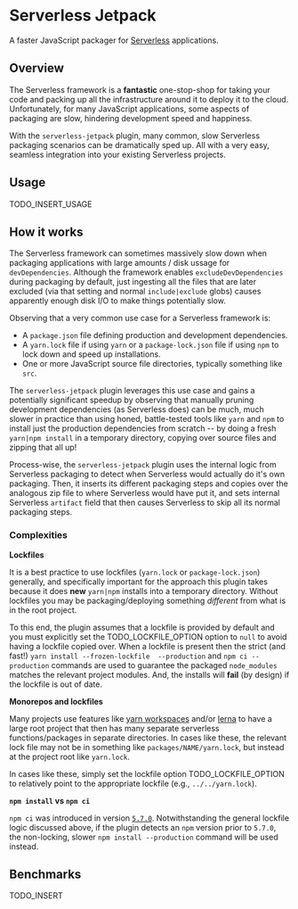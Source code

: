 Serverless Jetpack
==================

A faster JavaScript packager for [Serverless][] applications.

## Overview

The Serverless framework is a **fantastic** one-stop-shop for taking your code and packing up all the infrastructure around it to deploy it to the cloud. Unfortunately, for many JavaScript applications, some aspects of packaging are slow, hindering development speed and happiness.

With the `serverless-jetpack` plugin, many common, slow Serverless packaging scenarios can be dramatically sped up. All with a very easy, seamless integration into your existing Serverless projects.

## Usage

TODO_INSERT_USAGE

## How it works

The Serverless framework can sometimes massively slow down when packaging applications with large amounts / disk ussage for `devDependencies`. Although the framework enables `excludeDevDependencies` during packaging by default, just ingesting all the files that are later excluded (via that setting and normal `include|exclude` globs) causes apparently enough disk I/O to make things potentially slow.

Observing that a very common use case for a Serverless framework is:

- A `package.json` file defining production and development dependencies.
- A `yarn.lock` file if using `yarn` or a `package-lock.json` file if using `npm` to lock down and speed up installations.
- One or more JavaScript source file directories, typically something like `src`.

The `serverless-jetpack` plugin leverages this use case and gains a potentially significant speedup by observing that manually pruning development dependencies (as Serverless does) can be much, much slower in practice than using honed, battle-tested tools like `yarn` and `npm` to install just the production dependencies from scratch -- by doing a fresh `yarn|npm install` in a temporary directory, copying over source files and zipping that all up!

Process-wise, the `serverless-jetpack` plugin uses the internal logic from Serverless packaging to detect when Serverless would actually do it's own packaging. Then, it inserts its different packaging steps and copies over the analogous zip file to where Serverless would have put it, and sets internal Serverless `artifact` field that then causes Serverless to skip all its normal packaging steps.

### Complexities

**Lockfiles**

It is a best practice to use lockfiles (`yarn.lock` or `package-lock.json`) generally, and specifically important for the approach this plugin takes because it does **new** `yarn|npm` installs into a temporary directory. Without lockfiles you may be packaging/deploying something _different_ from what is in the root project.

To this end, the plugin assumes that a lockfile is provided by default and you must explicitly set the TODO_LOCKFILE_OPTION option to `null` to avoid having a lockfile copied over. When a lockfile is present then the strict (and fast!) `yarn install --frozen-lockfile  --production` and `npm ci --production` commands are used to guarantee the packaged `node_modules` matches the relevant project modules. And, the installs will **fail** (by design) if the lockfile is out of date.

**Monorepos and lockfiles**

Many projects use features like [yarn workspaces](https://yarnpkg.com/lang/en/docs/workspaces/) and/or [lerna](https://lerna.js.org/) to have a large root project that then has many separate serverless functions/packages in separate directories. In cases like these, the relevant lock file may not be in something like `packages/NAME/yarn.lock`, but instead at the project root like `yarn.lock`.

In cases like these, simply set the lockfile option TODO_LOCKFILE_OPTION to relatively point to the appropriate lockfile (e.g., `../../yarn.lock`).

**`npm install` vs `npm ci`**

`npm ci` was introduced in version [`5.7.0`](https://blog.npmjs.org/post/171139955345/v570). Notwithstanding the general lockfile logic discussed above, if the plugin detects an `npm` version prior to `5.7.0`, the non-locking, slower `npm install --production` command will be used instead.

## Benchmarks

TODO_INSERT

[Serverless]: https://serverless.com/
